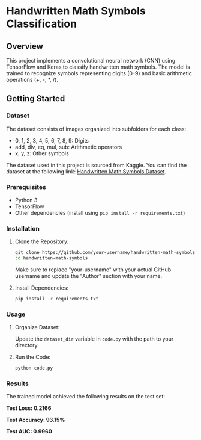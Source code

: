 # Handwritten Math Symbols Classification

## Overview
This project implements a convolutional neural network (CNN) using TensorFlow and Keras to classify handwritten math symbols. The model is trained to recognize symbols representing digits (0-9) and basic arithmetic operations (+, -, *, /). 

## Getting Started

### Dataset
The dataset consists of images organized into subfolders for each class:

- 0, 1, 2, 3, 4, 5, 6, 7, 8, 9: Digits
- add, div, eq, mul, sub: Arithmetic operators
- x, y, z: Other symbols

The dataset used in this project is sourced from Kaggle. You can find the dataset at the following link: [Handwritten Math Symbols Dataset](https://www.kaggle.com/datasets/sagyamthapa/handwritten-math-symbols).

### Prerequisites
- Python 3
- TensorFlow
- Other dependencies (install using `pip install -r requirements.txt`)

### Installation
1. Clone the Repository:
   ```bash
   git clone https://github.com/your-username/handwritten-math-symbols.git
   cd handwritten-math-symbols
   ```
   Make sure to replace "your-username" with your actual GitHub username and update the "Author" section with your name.
  
3. Install Dependencies:
   ```bash
   pip install -r requirements.txt

### Usage
1. Organize Dataset:

    Update the `dataset_dir` variable in `code.py` with the path to your directory.
  
3. Run the Code:
   ```bash
   python code.py
   ```

### Results
The trained model achieved the following results on the test set:

**Test Loss: 0.2166**

**Test Accuracy: 93.15%**

**Test AUC: 0.9960**
